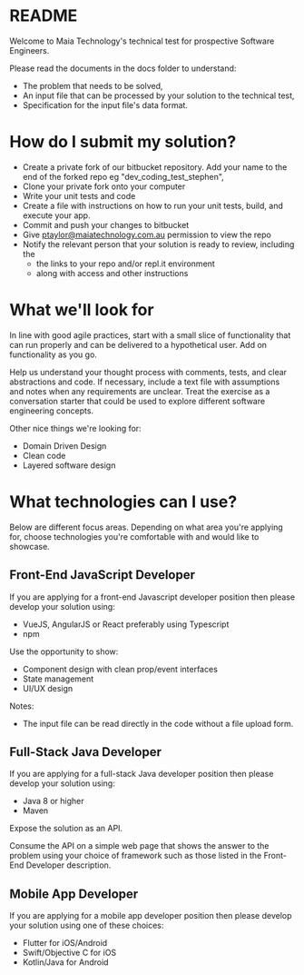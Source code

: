 # README

Welcome to Maia Technology's technical test for prospective Software Engineers.

Please read the documents in the docs folder to understand:

* The problem that needs to be solved,
* An input file that can be processed by your solution to the technical test,
* Specification for the input file's data format.
# How do I submit my solution?

* Create a private fork of our bitbucket repository. Add your name to the end of the forked repo eg "dev_coding_test_stephen",
* Clone your private fork onto your computer
* Write your unit tests and code
* Create a file with instructions on how to run your unit tests, build, and execute your app.
* Commit and push your changes to bitbucket
* Give ptaylor@maiatechnology.com.au permission to view the repo
* Notify the relevant person that your solution is ready to review, including the
	* the links to your repo and/or repl.it environment 
	* along with access and other instructions

# What we'll look for 

In line with good agile practices, start with a small slice of functionality that can run properly and can be delivered to a hypothetical user. Add on functionality as you go.

Help us understand your thought process with comments, tests, and clear abstractions and code. If necessary, include a text file with assumptions and notes when any requirements are unclear. Treat the exercise as a conversation starter that could be used to explore different software engineering concepts.

Other nice things we're looking for: 
* Domain Driven Design
* Clean code
* Layered software design

# What technologies can I use?

Below are different focus areas. Depending on what area you're applying for, choose technologies you're comfortable with and would like to showcase.

## Front-End JavaScript Developer

If you are applying for a front-end Javascript developer position then please develop your solution using:

* VueJS, AngularJS or React preferably using Typescript
* npm

Use the opportunity to show:
* Component design with clean prop/event interfaces
* State management
* UI/UX design

Notes:
* The input file can be read directly in the code without a file upload form.

## Full-Stack Java Developer

If you are applying for a full-stack Java developer position then please develop your solution using:

* Java 8 or higher
* Maven

Expose the solution as an API.

Consume the API on a simple web page that shows the answer to the problem using your choice of framework such as those listed in the Front-End Developer description.

## Mobile App Developer

If you are applying for a mobile app developer position then please develop your solution using one of these choices:

* Flutter for iOS/Android
* Swift/Objective C for iOS
* Kotlin/Java for Android
